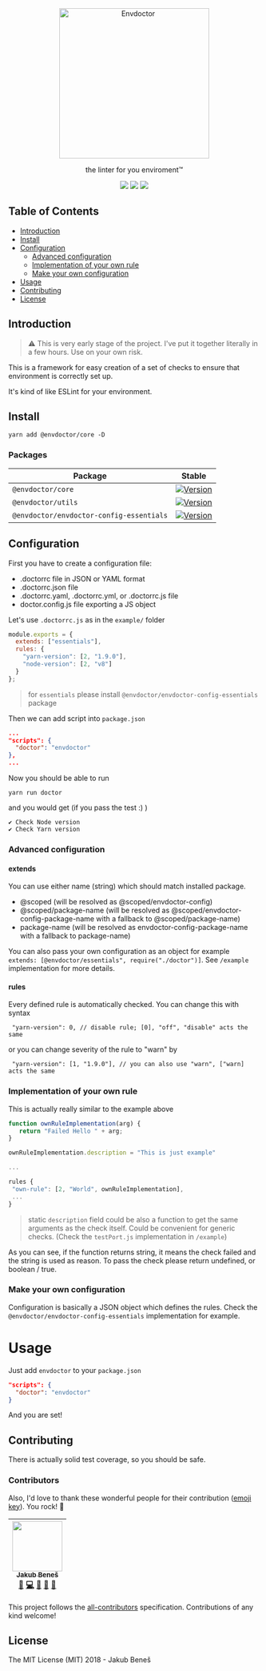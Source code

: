 <div align="center">
 <img src="https://user-images.githubusercontent.com/8135252/48912582-4ff7ed80-ee76-11e8-8eb4-68ed699ea0c4.png" alt="Envdoctor" title="Envdoctor" width="300">
 <p>the linter for you enviroment™</p>

<p align="center">
  <a href="https://codecov.io/gh/jukben/envdoctor"><img src="https://codecov.io/gh/jukben/envdoctor/branch/master/graph/badge.svg"></a>
  <a href="https://circleci.com/gh/jukben/envdoctor"><img src="https://circleci.com/gh/jukben/envdoctor.svg?style=svg"></a>
  <img src="https://img.shields.io/badge/all_contributors-1-orange.svg?style=flat-square">
</p>
 
</div>

## Table of Contents

- [Introduction](#introduction)
- [Install](#install)
- [Configuration](#configuration)
  - [Advanced configuration](#advanced-configuration)
  - [Implementation of your own rule](#implementation-of-your-own-rule)
  - [Make your own configuration](#make-your-own-configuration)
- [Usage](#usage)
- [Contributing](#contributing)
- [License](#license)

## Introduction

> ⚠️ This is very early stage of the project. I've put it together literally in a few hours. Use on your own risk.

This is a framework for easy creation of a set of checks to ensure that environment is correctly set up.

It's kind of like ESLint for your environment.

## Install

`yarn add @envdoctor/core -D`

### Packages

| Package                                  | Stable                                                                                 |
| ---------------------------------------- | -------------------------------------------------------------------------------------- |
| `@envdoctor/core`                        | [![Version][envdoctor-core-version]][envdoctor-core-package]                           |
| `@envdoctor/utils`                       | [![Version][envdoctor-utils-version]][envdoctor-utils-package]                         |
| `@envdoctor/envdoctor-config-essentials` | [![Version][envdoctor-config-essentials-version]][envdoctor-config-essentials-package] |

## Configuration

First you have to create a configuration file:

- .doctorrc file in JSON or YAML format
- .doctorrc.json file
- .doctorrc.yaml, .doctorrc.yml, or .doctorrc.js file
- doctor.config.js file exporting a JS object

Let's use `.doctorrc.js` as in the `example/` folder

```js
module.exports = {
  extends: ["essentials"],
  rules: {
    "yarn-version": [2, "1.9.0"],
    "node-version": [2, "v8"]
  }
};
```

> for `essentials` please install `@envdoctor/envdoctor-config-essentials` package

Then we can add script into `package.json`

```json
...
"scripts": {
  "doctor": "envdoctor"
},
...
```

Now you should be able to run

`yarn run doctor`

and you would get (if you pass the test :) )

```
✔ Check Node version
✔ Check Yarn version
```

### Advanced configuration

#### extends

You can use either name (string) which should match installed package.

- @scoped (will be resolved as @scoped/envdoctor-config)
- @scoped/package-name (will be resolved as @scoped/envdoctor-config-package-name with a fallback to @scoped/package-name)
- package-name (will be resolved as envdoctor-config-package-name with a fallback to package-name)

You can also pass your own configuration as an object for example `extends: [@envdoctor/essentials", require("./doctor")]`. See `/example` implementation for more details.

#### rules

Every defined rule is automatically checked. You can change this with syntax

```
 "yarn-version": 0, // disable rule; [0], "off", "disable" acts the same
```

or you can change severity of the rule to "warn" by

```
 "yarn-version": [1, "1.9.0"], // you can also use "warn", ["warn] acts the same
```

### Implementation of your own rule

This is actually really similar to the example above

```js
function ownRuleImplementation(arg) {
   return "Failed Hello " + arg;
}

ownRuleImplementation.description = "This is just example"

...

rules {
 "own-rule": [2, "World", ownRuleImplementation],
 ...
}
```

> static `description` field could be also a function to get the same arguments as the check itself. Could be convenient for generic checks. (Check the `testPort.js` implementation in `/example`)

As you can see, if the function returns string, it means the check failed and the string is used as reason. To pass the check please return undefined, or boolean / true.

### Make your own configuration

Configuration is basically a JSON object which defines the rules. Check the `@envdoctor/envdoctor-config-essentials` implementation for example.

# Usage

Just add `envdoctor` to your `package.json`

```json
"scripts": {
  "doctor": "envdoctor"
}
```

And you are set!

<!-- urls -->

[envdoctor-core-version]: https://img.shields.io/npm/v/@envdoctor/core.svg?style=flat-square
[envdoctor-core-package]: https://www.npmjs.com/package/@envdoctor/core
[envdoctor-utils-version]: https://img.shields.io/npm/v/@envdoctor/utils.svg?style=flat-square
[envdoctor-utils-package]: https://www.npmjs.com/package/@envdoctor/utils
[envdoctor-config-essentials-version]: https://img.shields.io/npm/v/@envdoctor/envdoctor-config-essentials.svg?style=flat-square
[envdoctor-config-essentials-package]: https://www.npmjs.com/package/@envdoctor/envdoctor-config-essentials

## Contributing

There is actually solid test coverage, so you should be safe.

### Contributors

Also, I'd love to thank these wonderful people for their contribution ([emoji key](https://github.com/kentcdodds/all-contributors#emoji-key)). You rock! 💪

<!-- ALL-CONTRIBUTORS-LIST:START - Do not remove or modify this section -->
<!-- prettier-ignore -->
| [<img src="https://avatars3.githubusercontent.com/u/8135252?v=4" width="100px;"/><br /><sub><b>Jakub Beneš</b></sub>](https://jukben.cz)<br />[🐛](https://github.com/jukben/envdoctor/issues?q=author%3Ajukben "Bug reports") [💻](https://github.com/jukben/envdoctor/commits?author=jukben "Code") [🎨](#design-jukben "Design") [📖](https://github.com/jukben/envdoctor/commits?author=jukben "Documentation") [🤔](#ideas-jukben "Ideas, Planning, & Feedback") |
| :---: |

<!-- ALL-CONTRIBUTORS-LIST:END -->

This project follows the [all-contributors](https://github.com/kentcdodds/all-contributors) specification. Contributions of any kind welcome!

## License

The MIT License (MIT) 2018 - Jakub Beneš
